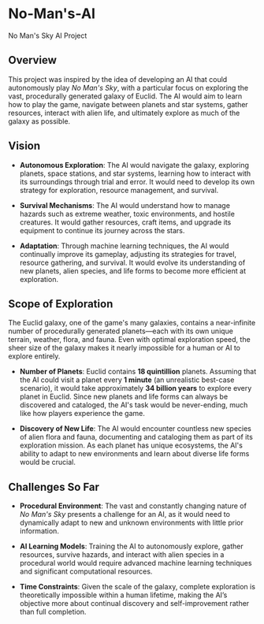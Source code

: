 # No-Man's-AI
No Man's Sky AI Project

## Overview

This project was inspired by the idea of developing an AI that could autonomously play *No Man's Sky*, with a particular focus on exploring the vast, procedurally generated galaxy of Euclid. The AI would aim to learn how to play the game, navigate between planets and star systems, gather resources, interact with alien life, and ultimately explore as much of the galaxy as possible.

## Vision

- **Autonomous Exploration**: The AI would navigate the galaxy, exploring planets, space stations, and star systems, learning how to interact with its surroundings through trial and error. It would need to develop its own strategy for exploration, resource management, and survival.
  
- **Survival Mechanisms**: The AI would understand how to manage hazards such as extreme weather, toxic environments, and hostile creatures. It would gather resources, craft items, and upgrade its equipment to continue its journey across the stars.

- **Adaptation**: Through machine learning techniques, the AI would continually improve its gameplay, adjusting its strategies for travel, resource gathering, and survival. It would evolve its understanding of new planets, alien species, and life forms to become more efficient at exploration.

## Scope of Exploration

The Euclid galaxy, one of the game's many galaxies, contains a near-infinite number of procedurally generated planets—each with its own unique terrain, weather, flora, and fauna. Even with optimal exploration speed, the sheer size of the galaxy makes it nearly impossible for a human or AI to explore entirely.

- **Number of Planets**: Euclid contains **18 quintillion** planets. Assuming that the AI could visit a planet every **1 minute** (an unrealistic best-case scenario), it would take approximately **34 billion years** to explore every planet in Euclid. Since new planets and life forms can always be discovered and cataloged, the AI's task would be never-ending, much like how players experience the game.

- **Discovery of New Life**: The AI would encounter countless new species of alien flora and fauna, documenting and cataloging them as part of its exploration mission. As each planet has unique ecosystems, the AI's ability to adapt to new environments and learn about diverse life forms would be crucial.

## Challenges So Far

- **Procedural Environment**: The vast and constantly changing nature of *No Man's Sky* presents a challenge for an AI, as it would need to dynamically adapt to new and unknown environments with little prior information.
  
- **AI Learning Models**: Training the AI to autonomously explore, gather resources, survive hazards, and interact with alien species in a procedural world would require advanced machine learning techniques and significant computational resources.

- **Time Constraints**: Given the scale of the galaxy, complete exploration is theoretically impossible within a human lifetime, making the AI’s objective more about continual discovery and self-improvement rather than full completion.


